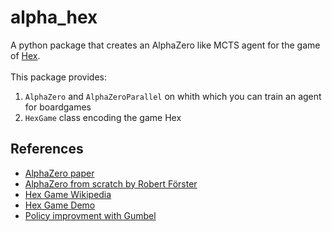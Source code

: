 # alpha_hex
A python package that creates an AlphaZero like MCTS agent for the game of [Hex](https://en.wikipedia.org/wiki/Hex_(board_game)). <br><br>
This package provides:
1. `AlphaZero` and `AlphaZeroParallel` on whith which you can train an agent for boardgames
2. `HexGame` class encoding the game Hex

## References
- [AlphaZero paper](https://arxiv.org/pdf/1712.01815.pdf)
- [AlphaZero from scratch by Robert Förster](https://www.youtube.com/watch?v=wuSQpLinRB4&t=23&ab_channel=freeCodeCamp.org)
- [Hex Game Wikipedia](https://en.wikipedia.org/wiki/Hex_(board_game))
- [Hex Game Demo](https://www.lutanho.net/play/hex.html)
- [Policy improvment with Gumbel](https://openreview.net/pdf?id=bERaNdoegnO) 
